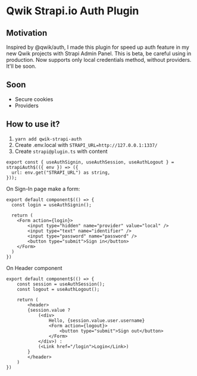 # Qwik Strapi.io Auth Plugin

## Motivation

Inspired by @qwik/auth, I made this plugin for speed up auth feature in my new Qwik projects with Strapi Admin Panel. This is beta, be careful using in production. Now supports only local credentials method, without providers. It'll be soon.

## Soon

- Secure cookies
- Providers

## How to use it?

1) `yarn add qwik-strapi-auth`
2) Create .env.local with 
``` STRAPI_URL=http://127.0.0.1:1337/ ```
3) Create `strapi@plugin.ts` with content 
```
export const { useAuthSignin, useAuthSession, useAuthLogout } = strapiAuth$(({ env }) => ({
  url: env.get("STRAPI_URL") as string,
}));
```

On Sign-In page make a form:

```
export default component$(() => {
  const login = useAuthSignin();

  return (
    <Form action={login}>
        <input type="hidden" name="provider" value="local" />
        <input type="text" name="identifier" />
        <input type="password" name="password" />
        <button type="submit">Sign in</button>
    </Form>
  )
})

```

On Header component

```
export default component$(() => {
    const session = useAuthSession();
    const logout = useAuthLogout();

    return (
        <header>
        {session.value ? 
            (<div>
                Hello, {session.value.user.username}
                <Form action={logout}>
                    <button type="submit">Sign out</button>
                </Form>
            </div>) : 
            (<Link href="/login">Login</Link>)
        }
        </header>
    )
})
```



